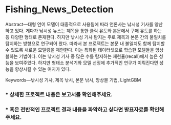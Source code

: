 # Fishing_News_Detection

Abstract—대형 언어 모델이 대중적으로 사용됨에 따라 언론사는 낚시성 기사를 양산하고 있다. 게다가 낚시성 뉴스는 제목을 통한 클릭 유도와 본문에서 구매 유도를 하는 등 다양한 형태로 존재한다. 하지만 낚시성 기사 탐지는 주로 제목과 본문 간의 불일치를 탐지하는 방향으로 연구되어 왔다. 따라서 본 프로젝트는 본문 내 불일치도 함께 탐지할 수 있도록 새로운 모델링을 제안한다. 이는 특화된 데이터셋으로 학습한 모델들을 앙상블하는 기법이다. 이는 낚시성 기사 중 많은 수를 탐지하는 재현율(recall)에서 높은 성능을 보여주었다. 하지만 형태소 분석기와 모델 선정에 추가적인 연구가 이뤄진다면 성능을 향상시킬 수 있는 여지가 있다.

Keywords—낚시성 기사, 제목 낚시, 본문 낚시, 앙상블 기법, LightGBM

### * 상세한 프로젝트 내용은 보고서를 확인해주세요.
### * 혹은 전반적인 프로젝트 결과 내용을 파악하고 싶다면 발표자료를 확인해주세요.
